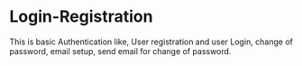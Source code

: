# Login-Registration
This is basic Authentication like, User registration and user Login, change of password, email setup, send email for change of password.

